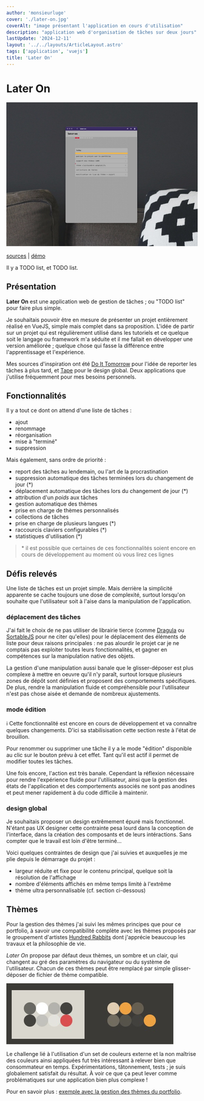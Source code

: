 ```yaml
---
author: 'monsieurluge'
cover: './later-on.jpg'
coverAlt: "image présentant l'application en cours d'utilisation"
description: "application web d'organisation de tâches sur deux jours"
lastUpdate: '2024-12-11'
layout: '../../layouts/ArticleLayout.astro'
tags: ['application', 'vuejs']
title: 'Later On'
---
```


# Later On

![capture d'écran](./later-on.jpg)

<a href="https://github.com/monsieurluge/later-on" target="_blank">sources</a> | <a href="https://later-on.monsieurluge.dev/" target="_blank">démo</a>

Il y a TODO list, et TODO list.

## Présentation

**Later On** est une application web de gestion de tâches ; ou "TODO list" pour faire plus simple.

Je souhaitais pouvoir être en mesure de présenter un projet entièrement réalisé en VueJS, simple mais complet dans sa proposition. L'idée de partir sur un projet qui est régulièrement utilisé dans les tutoriels et ce quelque soit le langage ou framework m'a séduite et il me fallait en développer une version améliorée ; quelque chose qui fasse la différence entre l'apprentissage et l'expérience.

Mes sources d'inspiration ont été <a href="https://www.tomorrow.do" target="_blank">Do It Tomorrow</a> pour l'idée de reporter les tâches à plus tard, et <a href="https://aeriform.itch.io/tape" target="_blank">Tape</a> pour le design global. Deux applications que j'utilise fréquemment pour mes besoins personnels.

## Fonctionnalités

Il y a tout ce dont on attend d'une liste de tâches :

- ajout
- renommage
- réorganisation
- mise à "terminé"
- suppression

Mais également, sans ordre de priorité :

- report des tâches au lendemain, ou l'art de la procrastination
- suppression automatique des tâches terminées lors du changement de jour (*)
- déplacement automatique des tâches lors du changement de jour (*)
- attribution d'un _poids_ aux tâches
- gestion automatique des thèmes
- prise en charge de thèmes personnalisés
- collections de tâches
- prise en charge de plusieurs langues (*)
- raccourcis claviers configurables (*)
- statistiques d'utilisation (*)

> \* il est possible que certaines de ces fonctionnalités soient encore en cours de développement au moment où vous lirez ces lignes

## Défis relevés

Une liste de tâches est un projet simple. Mais derrière la simplicité apparente se cache toujours une dose de complexité, surtout lorsqu'on souhaite que l'utilisateur soit à l'aise dans la manipulation de l'application.

### déplacement des tâches

J'ai fait le choix de ne pas utiliser de librairie tierce (comme <a href="https://github.com/bevacqua/dragula/tree/master" target="_blank">Dragula</a> ou <a href="https://github.com/SortableJS/Sortable" target="_blank">SortableJS</a> pour ne citer qu'elles) pour le déplacement des éléments de liste pour deux raisons principales : ne pas alourdir le projet car je ne comptais pas exploiter toutes leurs fonctionnalités, et gagner en compétences sur la manipulation native des objets.

La gestion d'une manipulation aussi banale que le glisser-déposer est plus complexe à mettre en oeuvre qu'il n'y paraît, surtout lorsque plusieurs zones de dépôt sont définies et proposent des comportements spécifiques. De plus, rendre la manipulation fluide et compréhensible pour l'utilisateur n'est pas chose aisée et demande de nombreux ajustements.

### mode édition

:information_source: Cette fonctionnalité est encore en cours de développement et va connaître quelques changements. D'ici sa stabilisisation cette section reste à l'état de brouillon.

Pour renommer ou supprimer une tâche il y a le mode "édition" disponible au clic sur le bouton prévu à cet effet. Tant qu'il est actif il permet de modifier toutes les tâches.

Une fois encore, l'action est très banale. Cependant la réflexion nécessaire pour rendre l'expérience fluide pour l'utilisateur, ainsi que la gestion des états de l'application et des comportements associés ne sont pas anodines et peut mener rapidement à du code difficile à maintenir.

### design global

Je souhaitais proposer un design extrêmement épuré mais fonctionnel. N'étant pas UX designer cette contrainte pesa lourd dans la conception de l'interface, dans la création des composants et de leurs intéractions. Sans compter que le travail est loin d'être terminé...

Voici quelques contraintes de design que j'ai suivies et auxquelles je me plie depuis le démarrage du projet :

- largeur réduite et fixe pour le contenu principal, quelque soit la résolution de l'affichage
- nombre d'éléments affichés en même temps limité à l'extrême
- thème ultra personnalisable (cf. section ci-dessous)

## Thèmes

Pour la gestion des thèmes j'ai suivi les mêmes principes que pour ce portfolio, à savoir une compatibilité complète avec les thèmes proposés par le groupement d'artistes <a href="https://100r.co/site/home.html" target="_blank">Hundred Rabbits</a> dont j'apprécie beaucoup les travaux et la philosophie de vie.

_Later On_ propose par défaut deux thèmes, un sombre et un clair, qui changent au gré des paramètres du navigateur ou du système de l'utilisateur. Chacun de ces thèmes peut être remplacé par simple glisser-déposer de fichier de thème compatible.

![exemple de thèmes clair et sombre](./themes-example.jpg)

Le challenge lié à l'utilisation d'un set de couleurs externe et la non maîtrise des couleurs ainsi appliquées fut très intéressant à relever bien que consommateur en temps. Expérimentations, tâtonnement, tests ; je suis globalement satisfait du résultat. À voir ce que ça peut lever comme problématiques sur une application bien plus complexe !

Pour en savoir plus : [exemple avec la gestion des thèmes du portfolio](/themes).
